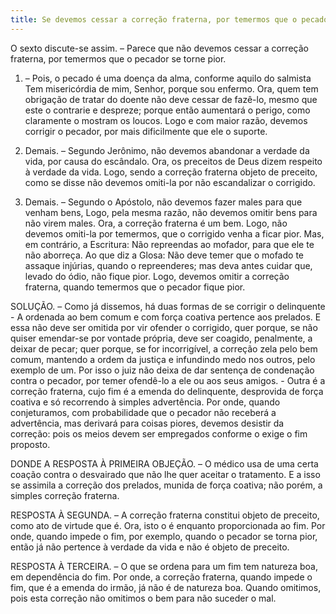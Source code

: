 ```yaml
---
title: Se devemos cessar a correção fraterna, por temermos que o pecador fique pior
---
```


O sexto discute-se assim. – Parece que não devemos cessar a correção fraterna, por temermos que o pecador se torne pior.  

1. – Pois, o pecado é uma doença da alma, conforme aquilo do salmista Tem misericórdia de mim, Senhor, porque sou enfermo. Ora, quem tem obrigação de tratar do doente não deve cessar de fazê-lo, mesmo que este o contrarie e despreze; porque então aumentará o perigo, como claramente o mostram os loucos. Logo e com maior razão, devemos corrigir o pecador, por mais dificilmente que ele o suporte.  

2. Demais. – Segundo Jerônimo, não devemos abandonar a verdade da vida, por causa do escândalo. Ora, os preceitos de Deus dizem respeito à verdade da vida. Logo, sendo a correção fraterna objeto de preceito, como se disse não devemos omiti-la por não escandalizar o corrigido.  

3. Demais. – Segundo o Apóstolo, não devemos fazer males para que venham bens, Logo, pela mesma razão, não devemos omitir bens para não virem males. Ora, a correção fraterna é um bem. Logo, não devemos omiti-la por temermos, que o corrigido venha a ficar pior.  Mas, em contrário, a Escritura: Não repreendas ao mofador, para que ele te não aborreça. Ao que diz a Glosa: Não deve temer que o mofado te assaque injúrias, quando o repreenderes; mas deva antes cuidar que, levado do ódio, não fique pior. Logo, devemos omitir a correção fraterna, quando temermos que o pecador fique pior.  

SOLUÇÃO. – Como já dissemos, há duas formas de se corrigir o delinquente - A ordenada ao bem comum e com força coativa pertence aos prelados. E essa não deve ser omitida por vir ofender o corrigido, quer porque, se não quiser emendar-se por vontade própria, deve ser coagido, penalmente, a deixar de pecar; quer porque, se for incorrigível, a correção zela pelo bem comum, mantendo a ordem da justiça e infundindo medo nos outros, pelo exemplo de um. Por isso o juiz não deixa de dar sentença de condenação contra o pecador, por temer ofendê-lo a ele ou aos seus amigos. - Outra é a correção fraterna, cujo fim é a emenda do delinquente, desprovida de força coativa e só recorrendo à simples advertência. Por onde, quando conjeturamos, com probabilidade que o pecador não receberá a advertência, mas derivará para coisas piores, devemos desistir da correção: pois os meios devem ser empregados conforme o exige o fim proposto.  

DONDE A RESPOSTA À PRIMEIRA OBJEÇÃO. – O médico usa de uma certa coação contra o desvairado que não lhe quer aceitar o tratamento. E a isso se assimila a correção dos prelados, munida de força coativa; não porém, a simples correção fraterna.  

RESPOSTA À SEGUNDA. – A correção fraterna constitui objeto de preceito, como ato de virtude que é. Ora, isto o é enquanto proporcionada ao fim. Por onde, quando impede o fim, por exemplo, quando o pecador se torna pior, então já não pertence à verdade da vida e não é objeto de preceito.  

RESPOSTA À TERCEIRA. – O que se ordena para um fim tem natureza boa, em dependência do fim. Por onde, a correção fraterna, quando impede o fim, que é a emenda do irmão, já não é de natureza boa. Quando omitimos, pois esta correção não omitimos o bem para não suceder o mal.
